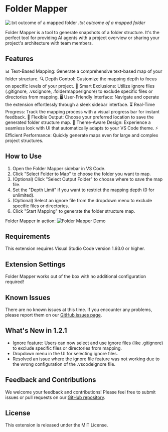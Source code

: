 # Folder Mapper

<p>
    <img src="https://raw.githubusercontent.com/m0n0t0ny/folder-mapper/main/images/folder-mapper-extension-preview.png" alt=".txt outcome of a mapped folder">
    <em>.txt outcome of a mapped folder</em>
</p>

Folder Mapper is a tool to generate snapshots of a folder structure. It's the perfect tool for providing AI agents with a project overview or sharing your project's architecture with team members.

## Features

📊 Text-Based Mapping: Generate a comprehensive text-based map of your folder structure.
🔍 Depth Control: Customize the mapping depth to focus on specific levels of your project.
🚫 Smart Exclusions: Utilize ignore files (.gitignore, .vscignore, .foldermapperignore) to exclude specific files or directories from mapping.
🖥️ User-Friendly Interface: Navigate and operate the extension effortlessly through a sleek sidebar interface.
⏳ Real-Time Progress: Track the mapping process with a visual progress bar for instant feedback.
📂 Flexible Output: Choose your preferred location to save the generated folder structure map.
🎨 Theme-Aware Design: Experience a seamless look with UI that automatically adapts to your VS Code theme.
⚡ Efficient Performance: Quickly generate maps even for large and complex project structures.

## How to Use

1. Open the Folder Mapper sidebar in VS Code.
2. Click "Select Folder to Map" to choose the folder you want to map.
3. (Optional) Click "Select Output Folder" to choose where to save the map file.
4. Set the "Depth Limit" if you want to restrict the mapping depth (0 for unlimited).
5. (Optional) Select an ignore file from the dropdown menu to exclude specific files or directories.
6. Click "Start Mapping" to generate the folder structure map.

Folder Mapper in action:
![Folder Mapper Demo](https://raw.githubusercontent.com/m0n0t0ny/Folder-Mapper-VSCode-Extension/main/images/folder-mapper-demo.gif)

## Requirements

This extension requires Visual Studio Code version 1.93.0 or higher.

## Extension Settings

Folder Mapper works out of the box with no additional configuration required!

## Known Issues

There are no known issues at this time. If you encounter any problems, please report them on our [GitHub issues page](https://github.com/m0n0t0ny/folder-mapper/issues).

## What's New in 1.2.1

- Ignore feature: Users can now select and use ignore files (like .gitignore) to exclude specific files or directories from mapping.
- Dropdown menu in the UI for selecting ignore files.
- Resolved an issue where the ignore file feature was not working due to the wrong configuration of the .vscodeignore file.

## Feedback and Contributions

We welcome your feedback and contributions! Please feel free to submit issues or pull requests on our [GitHub repository](https://github.com/m0n0t0ny/Folder-Mapper-VSCode-Extension).

## License

This extension is released under the MIT License.